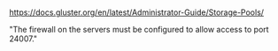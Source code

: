 #
https://docs.gluster.org/en/latest/Administrator-Guide/Storage-Pools/

"The firewall on the servers must be configured to allow access to port 24007."

